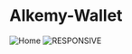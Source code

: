 # Alkemy-Wallet
 
![Home](https://user-images.githubusercontent.com/91494874/172642484-dd49a260-d4d4-4fb7-b41f-2a38da453aa6.png)
![RESPONSIVE](https://user-images.githubusercontent.com/91494874/172645857-05284621-cfea-4ebb-8dc7-1333da110711.png)
